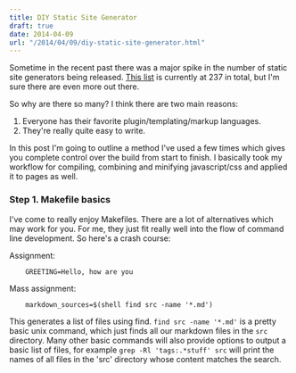 ```yaml
---
title: DIY Static Site Generator
draft: true
date: 2014-04-09
url: "/2014/04/09/diy-static-site-generator.html"
---
```


Sometime in the recent past there was a major spike in the number of static site generators being released. [This list](http://staticsitegenerators.net/) is currently at 237 in total, but I'm sure there are even more out there.

So why are there so many? I think there are two main reasons:

1. Everyone has their favorite plugin/templating/markup languages.
2. They're really quite easy to write.

In this post I'm going to outline a method I've used a few times which gives you complete control over the build from start to finish. I basically took my workflow for compiling, combining and minifying javascript/css and applied it to pages as well.

### Step 1. Makefile basics

I've come to really enjoy Makefiles. There are a lot of alternatives which may work for you. For me, they just fit really well into the flow of command line development. So here's a crash course:

Assignment:
        
        GREETING=Hello, how are you


Mass assignment:

        markdown_sources=$(shell find src -name '*.md')

This generates a list of files using find. `find src -name '*.md'` is a pretty basic unix command, which just finds all our markdown files in the `src` directory. Many other basic commands will also provide options to output a basic list of files, for example `grep -Rl 'tags:.*stuff' src` will print the names of all files in the 'src' directory whose content matches the search.


